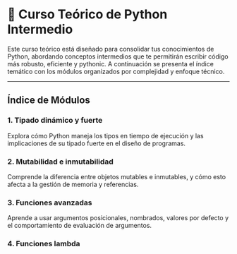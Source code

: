 
# 📘 Curso Teórico de Python Intermedio

Este curso teórico está diseñado para consolidar tus conocimientos de Python, abordando conceptos intermedios que te permitirán escribir código más robusto, eficiente y pythonic. A continuación se presenta el índice temático con los módulos organizados por complejidad y enfoque técnico.

---

## Índice de Módulos

### 1. Tipado dinámico y fuerte  

Explora cómo Python maneja los tipos en tiempo de ejecución y las implicaciones de su tipado fuerte en el diseño de programas.

### 2. Mutabilidad e inmutabilidad  

Comprende la diferencia entre objetos mutables e inmutables, y cómo esto afecta a la gestión de memoria y referencias.

### 3. Funciones avanzadas  

Aprende a usar argumentos posicionales, nombrados, valores por defecto y el comportamiento de evaluación de argumentos.

### 4. Funciones lambda  
